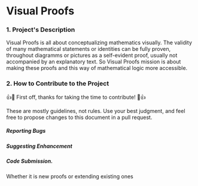 # Visual Proofs 

### 1. Project's Description
Visual Proofs is all about conceptualizing mathematics visually. The validity of many mathematical statements or identities
can be fully proven, throughout diagramms or pictures as a self-evident proof, usually not accompanied by an explanatory text.
So Visual Proofs mission is about making these proofs and this way of mathematical logic more accessible. 


### 2. How to Contribute to the Project

👍🎉 First off, thanks for taking the time to contribute! 🎉👍

These are mostly guidelines, not rules. Use your best judgment, and feel free to propose changes to this document in a pull request.

##### Reporting Bugs
##### Suggesting Enhancement
##### Code Submission.
Whether it is new proofs or extending existing ones



### 


